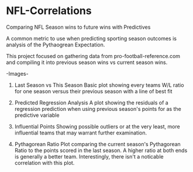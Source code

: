 # NFL-Correlations
Comparing NFL Season wins to future wins with Predictives

A common metric to use when predicting sporting season outcomes is analysis of the Pythaogrean Expectation. 

This project focused on gathering data from pro-football-reference.com and compiling it into previous season wins vs current season wins.

-Images-

1. Last Season vs This Season
  Basic plot showing every teams W/L ratio for one season versus their previous season with a line of best fit 
  
2. Predicted Regression Analysis
  A plot showing the residuals of a regression prediction when using previous season's points for as the predictive variable
  
3. Influential Points
  Showing possible outliers or at the very least, more influential teams that may warrant further examination.
  
4. Pythagorean Ratio
  Plot comparing the current season's Pythagorean Ratio to the points scored in the last season. A higher ratio at both ends is generally a better team.
  Interestingly, there isn't a noticable correlation with this plot.

